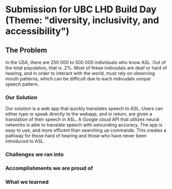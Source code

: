 # Submission for UBC LHD Build Day (Theme: "diversity, inclusivity, and accessibility")
## The Problem
In the USA, there are 250 000 to 500 000 individuals who know ASL. Out of the total population, that is .2%. Most of these indivudals are deaf or hard of hearing, and in order to interact with the world, must rely on observing mouth patterns, which can be difficult due to each indivudals unique speech pattern. 


### Our Solution 
Our solution is a web app that quickly translates speech to ASL. Users can either type or speak directly to the webapp, and in return, are given a translation of their speech in ASL. A Google cloud API that utilizes neural networks is able to translate speech with astounding accuracy. The app is easy to use, and more efficent than searching up commands. This creates a pathway for those hard of hearing and those who have never been introduced to ASL.

### Challenges we ran into

### Accomplishments we are proud of

### What we learned
